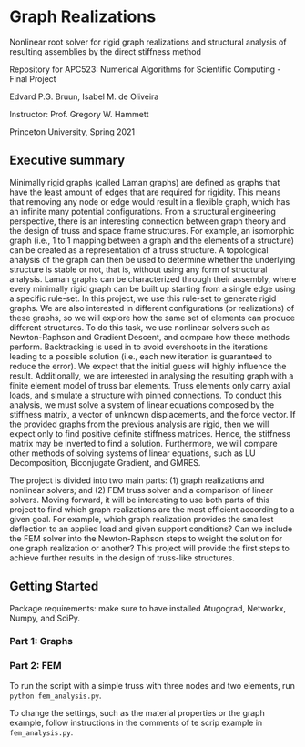 # Graph Realizations

Nonlinear root solver for rigid graph realizations and structural analysis of resulting assemblies by the direct stiffness method

Repository for APC523: Numerical Algorithms for Scientific Computing - Final Project

Edvard P.G. Bruun, Isabel M. de Oliveira

Instructor: Prof. Gregory W. Hammett

Princeton University, Spring 2021

## Executive summary

Minimally rigid graphs (called Laman graphs) are defined as graphs that have the least amount of edges that are required for rigidity. This means that removing any node or edge would result in a flexible graph, which has an infinite many potential configurations. From a structural engineering perspective, there is an interesting connection between graph theory and the design of truss and space frame structures. For example, an isomorphic graph (i.e., 1 to 1 mapping between a graph and the elements of a structure) can be created as a representation of a truss structure. A topological analysis of the graph can then be used to determine whether the underlying structure is stable or not, that is, without using any form of structural analysis. Laman graphs can be characterized through their assembly, where every minimally rigid graph can be built up starting from a single edge using a specific rule-set. In this project, we use this rule-set to generate rigid graphs. We are also interested in different configurations (or realizations) of these graphs, so we will explore how the same set of elements can produce different structures. To do this task, we use nonlinear solvers such as Newton-Raphson and Gradient Descent, and compare how these methods perform. Backtracking is used in to avoid overshoots in the iterations leading to a possible solution (i.e., each new iteration is guaranteed to reduce the error). We expect that the initial guess will highly influence the result. Additionally, we are interested in analysing the resulting graph with a finite element model of truss bar elements. Truss elements only carry axial loads, and simulate a structure with pinned connections. To conduct this analysis, we must solve a system of linear equations composed by the stiffness matrix, a vector of unknown displacements, and the force vector. If the provided graphs from the previous analysis are rigid, then we will expect only to find positive definite stiffness matrices. Hence, the stiffness matrix may be inverted to find a solution. Furthermore, we will compare other methods of solving systems of linear equations, such as LU Decomposition, Biconjugate Gradient, and GMRES.

The project is divided into two main parts: (1) graph realizations and nonlinear solvers; and (2) FEM truss solver and a comparison of linear solvers. Moving forward, it will be interesting to use both parts of this project to find which graph realizations are the most efficient according to a given goal. For example, which graph realization provides the smallest deflection to an applied load and given support conditions? Can we include the FEM solver into the Newton-Raphson steps to weight the solution for one graph realization or another? This project will provide the first steps to achieve further results in the design of truss-like structures.

## Getting Started

Package requirements: make sure to have installed Atugograd, Networkx, Numpy, and SciPy.

### Part 1: Graphs

### Part 2: FEM

To run the script with a simple truss with three nodes and two elements, run `python fem_analysis.py`.

To change the settings, such as the material properties or the graph example, follow instructions in the comments of te scrip example in  `fem_analysis.py`.
